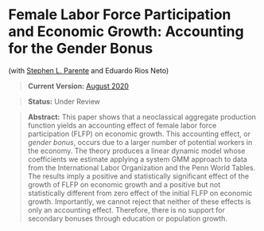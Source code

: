 # Female Labor Force Participation and Economic Growth: Accounting for the Gender Bonus 
(with [Stephen L. Parente](https://publish.illinois.edu/parente/) and Eduardo Rios Neto)

> **Current Version:** [August 2020](/genderbonus.pdf)

> **Status:** Under Review

> **Abstract:** This paper shows that a neoclassical aggregate production function yields an accounting effect of female labor force participation (FLFP) on economic growth. This accounting effect, or _gender bonus_, occurs due to a larger number of potential workers in the economy. The theory produces a linear dynamic model whose coefficients we estimate applying a system GMM approach to data from the International Labor Organization and the Penn World Tables. The results imply a positive and statistically significant effect of the growth of FLFP on economic growth and a positive but not statistically different from zero effect of the initial FLFP on economic growth. Importantly, we cannot reject that neither of these effects is only an accounting effect. Therefore, there is no support for secondary bonuses through education or population growth.


